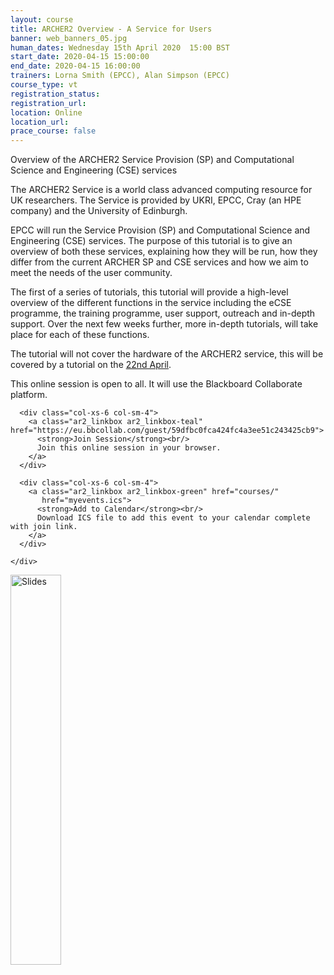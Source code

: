 ```yaml
---
layout: course
title: ARCHER2 Overview - A Service for Users
banner: web_banners_05.jpg
human_dates: Wednesday 15th April 2020  15:00 BST
start_date: 2020-04-15 15:00:00
end_date: 2020-04-15 16:00:00
trainers: Lorna Smith (EPCC), Alan Simpson (EPCC)
course_type: vt
registration_status:
registration_url:
location: Online
location_url:
prace_course: false
---
```


Overview of the ARCHER2 Service Provision (SP) and Computational Science and Engineering (CSE) services

The ARCHER2 Service is a world class advanced computing resource for UK researchers. The Service is provided by UKRI, EPCC, Cray (an HPE company) and the University of Edinburgh.

EPCC will run the Service Provision (SP) and Computational Science and Engineering (CSE) services. The purpose of this tutorial is to give an overview of both these services, explaining how they will be run, how they differ from the current ARCHER SP and CSE services and how we aim to meet the needs of the user community.

The first of a series of tutorials, this tutorial will provide a high-level overview of the different functions in the service including the eCSE programme, the training programme, user support, outreach and in-depth support. Over the next few weeks further, more in-depth tutorials, will take place for each of these functions.

The tutorial will not cover the hardware of the ARCHER2 service, this will be covered by a tutorial on the [22nd April](../200422-archer2-hardware/).

This online session is open to all.  It will use the Blackboard Collaborate platform. 

<section id="service">
  <div class="container">
    <div class="row ">	

      <div class="col-xs-6 col-sm-4">
        <a class="ar2_linkbox ar2_linkbox-teal" href="https://eu.bbcollab.com/guest/59dfbc0fca424fc4a3ee51c243425cb9">
          <strong>Join Session</strong><br/>
          Join this online session in your browser.
        </a>
      </div>

      <div class="col-xs-6 col-sm-4">
        <a class="ar2_linkbox ar2_linkbox-green" href="courses/"
           href="myevents.ics">
          <strong>Add to Calendar</strong><br/>
          Download ICS file to add this event to your calendar complete with join link.
        </a>
      </div>
										
    </div>
  </div>
</section>


<p><a href="ARCHER2_Overview_v1.0.pdf"><img src="ARCHER2_Overview_v1.0.png" alt="Slides" width="40%"/></a></p>
